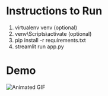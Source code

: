 # Instructions to Run

1. virtualenv venv (optional)
2. venv\Scripts\activate (optional)
3. pip install -r requirements.txt
4. streamlit run app.py

# Demo

![Animated GIF](https://media.giphy.com/media/v1.Y2lkPTc5MGI3NjExNHY4ZnZ0Mm5tbGpjcGNjNWJxN3FvOXU5NmJrdDgxZ2QyZTNkbzByZiZlcD12MV9pbnRlcm5hbF9naWZfYnlfaWQmY3Q9Zw/ICwGIwsKtDg5fv3evH/giphy.gif)
